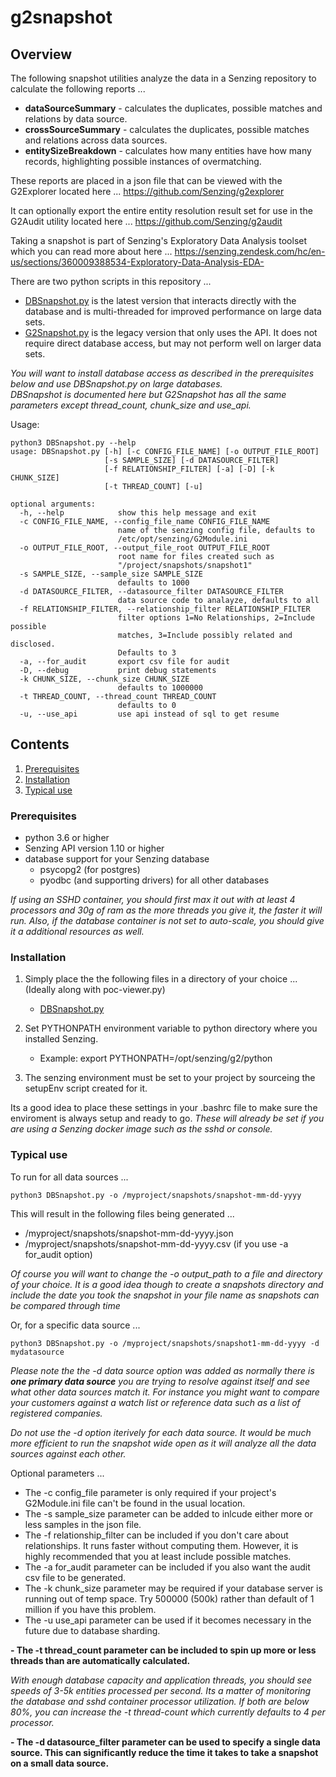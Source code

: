 # g2snapshot

## Overview

The following snapshot utilities analyze the data in a Senzing repository to calculate the following reports ...
- **dataSourceSummary** - calculates the duplicates, possible matches and relations by data source.
- **crossSourceSummary** - calculates the duplicates, possible matches and relations across data sources.
- **entitySizeBreakdown** - calculates how many entities have how many records, highlighting possible instances of overmatching.

These reports are placed in a json file that can be viewed with the G2Explorer located 
here ... https://github.com/Senzing/g2explorer

It can optionally export the entire entity resolution result set for use in the G2Audit utility located 
here ... https://github.com/Senzing/g2audit

Taking a snapshot is part of Senzing's Exploratory Data Analysis toolset which you can read more about here ... https://senzing.zendesk.com/hc/en-us/sections/360009388534-Exploratory-Data-Analysis-EDA-

There are two python scripts in this repository ...
- [DBSnapshot.py](DBSnapshot.py) is the latest version that interacts directly with the database and is multi-threaded 
for improved performance on large data sets.
- [G2Snapshot.py](G2Snapshot.py) is the legacy version that only uses the API.  It does not require direct database access, but 
may not perform well on larger data sets.

*You will want to install database access as described in the prerequisites below and use DBSnapshot.py on large databases.  
DBSnapshot is documented here but G2Snapshot has all the same parameters except thread_count, chunk_size and use_api.*

Usage:

```console
python3 DBSnapshot.py --help
usage: DBSnapshot.py [-h] [-c CONFIG_FILE_NAME] [-o OUTPUT_FILE_ROOT]
                     [-s SAMPLE_SIZE] [-d DATASOURCE_FILTER]
                     [-f RELATIONSHIP_FILTER] [-a] [-D] [-k CHUNK_SIZE]
                     [-t THREAD_COUNT] [-u]

optional arguments:
  -h, --help            show this help message and exit
  -c CONFIG_FILE_NAME, --config_file_name CONFIG_FILE_NAME
                        name of the senzing config file, defaults to
                        /etc/opt/senzing/G2Module.ini
  -o OUTPUT_FILE_ROOT, --output_file_root OUTPUT_FILE_ROOT
                        root name for files created such as
                        "/project/snapshots/snapshot1"
  -s SAMPLE_SIZE, --sample_size SAMPLE_SIZE
                        defaults to 1000
  -d DATASOURCE_FILTER, --datasource_filter DATASOURCE_FILTER
                        data source code to analayze, defaults to all
  -f RELATIONSHIP_FILTER, --relationship_filter RELATIONSHIP_FILTER
                        filter options 1=No Relationships, 2=Include possible
                        matches, 3=Include possibly related and disclosed.
                        Defaults to 3
  -a, --for_audit       export csv file for audit
  -D, --debug           print debug statements
  -k CHUNK_SIZE, --chunk_size CHUNK_SIZE
                        defaults to 1000000
  -t THREAD_COUNT, --thread_count THREAD_COUNT
                        defaults to 0
  -u, --use_api         use api instead of sql to get resume
```

## Contents

1. [Prerequisites](#Prerequisites)
2. [Installation](#Installation)
3. [Typical use](#Typical-use)

### Prerequisites
- python 3.6 or higher
- Senzing API version 1.10 or higher
- database support for your Senzing database
    - psycopg2 (for postgres)
    - pyodbc (and supporting drivers) for all other databases 

*If using an SSHD container, you should first max it out with at least 4 processors and 30g of ram as the more threads you give it, the faster it will run.  Also, if the database container is not set to 
auto-scale, you should give it a additional resources as well.*

### Installation

1. Simply place the the following files in a directory of your choice ...  (Ideally along with poc-viewer.py)
    - [DBSnapshot.py](DBSnapshot.py) 

2. Set PYTHONPATH environment variable to python directory where you installed Senzing.
    - Example: export PYTHONPATH=/opt/senzing/g2/python

3. The senzing environment must be set to your project by sourceing the setupEnv script created for it.

Its a good idea to place these settings in your .bashrc file to make sure the enviroment is always setup and ready to go.
*These will already be set if you are using a Senzing docker image such as the sshd or console.*

### Typical use

To run for all data sources ...
```console
python3 DBSnapshot.py -o /myproject/snapshots/snapshot-mm-dd-yyyy 
```
This will result in the following files being generated ...
- /myproject/snapshots/snapshot-mm-dd-yyyy.json
- /myproject/snapshots/snapshot-mm-dd-yyyy.csv (if you use -a for_audit option)

*Of course you will want to change the -o output_path to a file and directory of your choice.  It is a good idea though to create a snapshots directory and include the date you took the snapshot in your file name 
as snapshots can be compared through time*


Or, for a specific data source ...
```console
python3 DBSnapshot.py -o /myproject/snapshots/snapshot1-mm-dd-yyyy -d mydatasource
```

*Please note the the -d data source option was added as normally there is **one primary data source** you are trying to resolve against itself 
and see what other data sources match it. For instance you might want to compare your customers against a watch list or reference data such
as a list of registered companies.*

*Do not use the -d option iterively for each data source.   It would be much more efficient to run the snapshot wide open as it will analyze
all the data sources against each other.*

Optional parameters ...
- The -c config_file parameter is only required if your project's G2Module.ini file can't be found in the usual location.
- The -s sample_size parameter can be added to inlcude either more or less samples in the json file.
- The -f relationship_filter can be included if you don't care about relationships.  It runs faster without computing them.   However, it is highly recommended that you at least include possible matches.
- The -a for_audit parameter can be included if you also want the audit csv file to be generated.
- The -k chunk_size parameter may be required if your database server is running out of temp space. Try 500000 (500k) rather than default of 1 million if you have this problem.
- The -u use_api parameter can be used if it becomes necessary in the future due to database sharding.

**- The -t thread_count parameter can be included to spin up more or less threads than are automatically calculated.**

*With enough database capacity and application threads, you should see speeds of 3-5k entities processed per second.  Its a matter of monitoring the database and sshd container processor utilization. If 
both are below 80%, you can increase the -t thread-count which currently defaults to 4 per processor.*

**- The -d datasource_filter parameter can be used to specify a single data source. This can significantly reduce the time it takes to take a snapshot on a small data source.**

